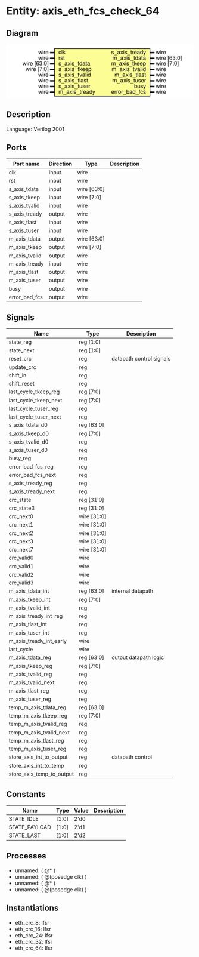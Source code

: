 # Entity: axis_eth_fcs_check_64

## Diagram

![Diagram](axis_eth_fcs_check_64.svg "Diagram")
## Description

Language: Verilog 2001
 
## Ports

| Port name     | Direction | Type        | Description |
| ------------- | --------- | ----------- | ----------- |
| clk           | input     | wire        |             |
| rst           | input     | wire        |             |
| s_axis_tdata  | input     | wire [63:0] |             |
| s_axis_tkeep  | input     | wire [7:0]  |             |
| s_axis_tvalid | input     | wire        |             |
| s_axis_tready | output    | wire        |             |
| s_axis_tlast  | input     | wire        |             |
| s_axis_tuser  | input     | wire        |             |
| m_axis_tdata  | output    | wire [63:0] |             |
| m_axis_tkeep  | output    | wire [7:0]  |             |
| m_axis_tvalid | output    | wire        |             |
| m_axis_tready | input     | wire        |             |
| m_axis_tlast  | output    | wire        |             |
| m_axis_tuser  | output    | wire        |             |
| busy          | output    | wire        |             |
| error_bad_fcs | output    | wire        |             |
## Signals

| Name                      | Type        | Description               |
| ------------------------- | ----------- | ------------------------- |
| state_reg                 | reg [1:0]   |                           |
| state_next                | reg [1:0]   |                           |
| reset_crc                 | reg         | datapath control signals  |
| update_crc                | reg         |                           |
| shift_in                  | reg         |                           |
| shift_reset               | reg         |                           |
| last_cycle_tkeep_reg      | reg [7:0]   |                           |
| last_cycle_tkeep_next     | reg [7:0]   |                           |
| last_cycle_tuser_reg      | reg         |                           |
| last_cycle_tuser_next     | reg         |                           |
| s_axis_tdata_d0           | reg [63:0]  |                           |
| s_axis_tkeep_d0           | reg [7:0]   |                           |
| s_axis_tvalid_d0          | reg         |                           |
| s_axis_tuser_d0           | reg         |                           |
| busy_reg                  | reg         |                           |
| error_bad_fcs_reg         | reg         |                           |
| error_bad_fcs_next        | reg         |                           |
| s_axis_tready_reg         | reg         |                           |
| s_axis_tready_next        | reg         |                           |
| crc_state                 | reg [31:0]  |                           |
| crc_state3                | reg [31:0]  |                           |
| crc_next0                 | wire [31:0] |                           |
| crc_next1                 | wire [31:0] |                           |
| crc_next2                 | wire [31:0] |                           |
| crc_next3                 | wire [31:0] |                           |
| crc_next7                 | wire [31:0] |                           |
| crc_valid0                | wire        |                           |
| crc_valid1                | wire        |                           |
| crc_valid2                | wire        |                           |
| crc_valid3                | wire        |                           |
| m_axis_tdata_int          | reg [63:0]  | internal datapath         |
| m_axis_tkeep_int          | reg [7:0]   |                           |
| m_axis_tvalid_int         | reg         |                           |
| m_axis_tready_int_reg     | reg         |                           |
| m_axis_tlast_int          | reg         |                           |
| m_axis_tuser_int          | reg         |                           |
| m_axis_tready_int_early   | wire        |                           |
| last_cycle                | wire        |                           |
| m_axis_tdata_reg          | reg [63:0]  | output datapath logic     |
| m_axis_tkeep_reg          | reg [7:0]   |                           |
| m_axis_tvalid_reg         | reg         |                           |
| m_axis_tvalid_next        | reg         |                           |
| m_axis_tlast_reg          | reg         |                           |
| m_axis_tuser_reg          | reg         |                           |
| temp_m_axis_tdata_reg     | reg [63:0]  |                           |
| temp_m_axis_tkeep_reg     | reg [7:0]   |                           |
| temp_m_axis_tvalid_reg    | reg         |                           |
| temp_m_axis_tvalid_next   | reg         |                           |
| temp_m_axis_tlast_reg     | reg         |                           |
| temp_m_axis_tuser_reg     | reg         |                           |
| store_axis_int_to_output  | reg         | datapath control          |
| store_axis_int_to_temp    | reg         |                           |
| store_axis_temp_to_output | reg         |                           |
## Constants

| Name          | Type  | Value | Description |
| ------------- | ----- | ----- | ----------- |
| STATE_IDLE    | [1:0] | 2'd0  |             |
| STATE_PAYLOAD | [1:0] | 2'd1  |             |
| STATE_LAST    | [1:0] | 2'd2  |             |
## Processes
- unnamed: ( @* )
- unnamed: ( @(posedge clk) )
- unnamed: ( @* )
- unnamed: ( @(posedge clk) )
## Instantiations

- eth_crc_8: lfsr
- eth_crc_16: lfsr
- eth_crc_24: lfsr
- eth_crc_32: lfsr
- eth_crc_64: lfsr
